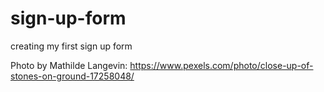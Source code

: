 # sign-up-form
creating my first sign up form

Photo by Mathilde Langevin: https://www.pexels.com/photo/close-up-of-stones-on-ground-17258048/